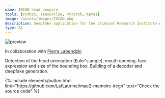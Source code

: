 ```yaml
---
name: IRCGN head compare
tools: [Python, TensorFlow, PyTorch, Keras]
image: /assets/images/IRCGN.png
description: Deepfake application for the Criminal Research Institute of the Gendarmerie Nationale.
type: AI
---
```


![preview](../assets/images/style-transfer.jpg)

<p>In collaboration with <a href="https://github.com/pierrelabendzki" target="_blank">Pierre Labendzki</a></p>

Detection of the head orientation (Euler's angle), mouth opening, face expression and size of the bounding box. Building of a decoder and deepfake generation.

<p class="text-center">
{% include elements/button.html link="https://github.com/LafLaurine/imac2-memoire-ircgn" text="Check the source code" %}
</p>

